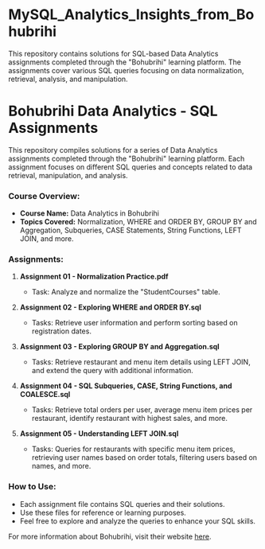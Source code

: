 # MySQL_Analytics_Insights_from_Bohubrihi
This repository contains solutions for SQL-based Data Analytics assignments completed through the "Bohubrihi" learning platform. The assignments cover various SQL queries focusing on data normalization, retrieval, analysis, and manipulation.


# Bohubrihi Data Analytics - SQL Assignments

This repository compiles solutions for a series of Data Analytics assignments completed through the "Bohubrihi" learning platform. Each assignment focuses on different SQL queries and concepts related to data retrieval, manipulation, and analysis.

### Course Overview:
- **Course Name:** Data Analytics in Bohubrihi
- **Topics Covered:** Normalization, WHERE and ORDER BY, GROUP BY and Aggregation, Subqueries, CASE Statements, String Functions, LEFT JOIN, and more.

### Assignments:
1. **Assignment 01 - Normalization Practice.pdf**
   - Task: Analyze and normalize the "StudentCourses" table.

2. **Assignment 02 - Exploring WHERE and ORDER BY.sql**
   - Tasks: Retrieve user information and perform sorting based on registration dates.

3. **Assignment 03 - Exploring GROUP BY and Aggregation.sql**
   - Tasks: Retrieve restaurant and menu item details using LEFT JOIN, and extend the query with additional information.

4. **Assignment 04 - SQL Subqueries, CASE, String Functions, and COALESCE.sql**
   - Tasks: Retrieve total orders per user, average menu item prices per restaurant, identify restaurant with highest sales, and more.

5. **Assignment 05 - Understanding LEFT JOIN.sql**
   - Tasks: Queries for restaurants with specific menu item prices, retrieving user names based on order totals, filtering users based on names, and more.

### How to Use:
- Each assignment file contains SQL queries and their solutions.
- Use these files for reference or learning purposes.
- Feel free to explore and analyze the queries to enhance your SQL skills.

For more information about Bohubrihi, visit their website [here](https://www.bohubrihi.com/).
